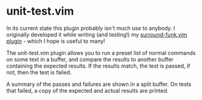 # unit-test.vim
In its current state this plugin probably isn't much use to anybody. I
originally developed it while writing (and testing!) my [surround-funk.vim
plugin](https://github.com/Matt-A-Bennett/surround-funk.vim) - which I hope is
useful to many! 

The unit-test.vim plugin allows you to run a preset list of normal commands on
some text in a buffer, and compare the results to another buffer containing the
expected results. If the results match, the test is passed, if not, then the
test is failed.

A summary of the passes and failures are shown in a split buffer. On tests that
failed, a copy of the expected and actual results are printed.
